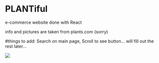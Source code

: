 # PLANTiful
e-commerce website done with React

info and pictures are taken from  plants.com  (sorry)

#things to add: Search on main page, Scroll to see button...
will fill out the rest later...

![](plantstore.gif)
